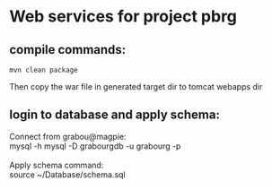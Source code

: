 # Web services for project pbrg

## compile commands:
```
mvn clean package
```
Then copy the war file in generated target dir to tomcat webapps dir 

## login to database and apply schema:
Connect from grabou@magpie:<br/>
mysql -h mysql -D grabourgdb -u grabourg -p<br/>
<br/>
Apply schema command:<br/>
source ~/Database/schema.sql<br/>

